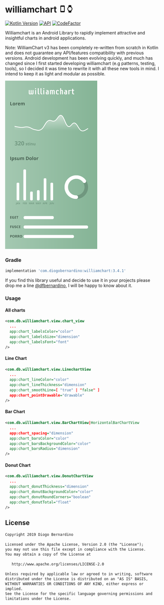# williamchart ![phone][2]![watch][3]

[![Kotlin Version](https://img.shields.io/badge/kotlin-1.3.72-blue.svg)](https://kotlinlang.org)
[![API](https://img.shields.io/badge/API-16%2B-brightgreen.svg?style=flat)](https://android-arsenal.com/api?level=16)
[![CodeFactor](https://www.codefactor.io/repository/github/diogobernardino/williamchart/badge)](https://www.codefactor.io/repository/github/diogobernardino/williamchart)

Williamchart is an Android Library to rapidly implement attractive and insightful charts in android applications.

Note: WilliamChart v3 has been completely re-written from scratch in Kotlin and does not guarantee any API/features compatibility with previous versions. Android development has been evolving quickly, and much has changed since I first started developing williamchart (e.g patterns, testing, tools), so I decided it was time to rewrite it with all these new tools in mind. I intend to keep it as light and modular as possible.

![screenshot][4]

### Gradle 

``` groovy
implementation 'com.diogobernardino:williamchart:3.4.1'
```

If you find this library useful and decide to use it in your projects please drop me a line [@dfbernardino][1], I will be happy to know about it.

### Usage

#### All charts

```xml
<com.db.williamchart.view.chart_view
  ...
  app:chart_labelsColor="color"
  app:chart_labelsSize="dimension"
  app:chart_labelsFont="font" 
/>
```

#### Line Chart

```xml
<com.db.williamchart.view.LinechartView
  ...
  app:chart_lineColor="color"
  app:chart_lineThickness="dimension"
  app:chart_smoothLine=[ "true" | "false" ]
  app:chart_pointDrawable="drawable" 
/>
```

#### Bar Chart

```xml
<com.db.williamchart.view.BarChartView|HorizontalBarChartView
  ...
  app:chart_spacing="dimension"
  app:chart_barsColor="color"
  app:chart_barsBackgroundColor="color"
  app:chart_barsRadius="dimension" 
/>
```

#### Donut Chart

```xml
<com.db.williamchart.view.DonutChartView
  ...
  app:chart_donutThickness="dimension"
  app:chart_donutBackgroundColor="color"
  app:chart_donutRoundCorners="boolean"
  app:chart_donutTotal="float"
/>
```


License
-------

    Copyright 2019 Diogo Bernardino

    Licensed under the Apache License, Version 2.0 (the "License");
    you may not use this file except in compliance with the License.
    You may obtain a copy of the License at

       http://www.apache.org/licenses/LICENSE-2.0

    Unless required by applicable law or agreed to in writing, software
    distributed under the License is distributed on an "AS IS" BASIS,
    WITHOUT WARRANTIES OR CONDITIONS OF ANY KIND, either express or implied.
    See the License for the specific language governing permissions and
    limitations under the License.

[1]: https://twitter.com/dfbernardino
[2]: ./art/phone.png
[3]: ./art/watch.png
[4]: ./art/demo_screenshot.png